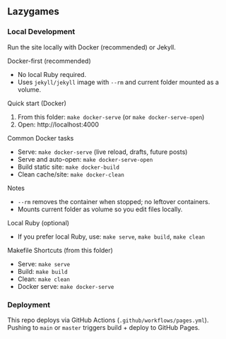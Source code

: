 ## Lazygames

### Local Development

Run the site locally with Docker (recommended) or Jekyll.

Docker-first (recommended)
- No local Ruby required.
- Uses `jekyll/jekyll` image with `--rm` and current folder mounted as a volume.

Quick start (Docker)
1) From this folder: `make docker-serve` (or `make docker-serve-open`)
2) Open: http://localhost:4000

Common Docker tasks
- Serve: `make docker-serve` (live reload, drafts, future posts)
- Serve and auto-open: `make docker-serve-open`
- Build static site: `make docker-build`
- Clean cache/site: `make docker-clean`

Notes
- `--rm` removes the container when stopped; no leftover containers.
- Mounts current folder as volume so you edit files locally.

Local Ruby (optional)
- If you prefer local Ruby, use: `make serve`, `make build`, `make clean`

Makefile Shortcuts (from this folder)
- Serve: `make serve`
- Build: `make build`
- Clean: `make clean`
- Docker serve: `make docker-serve`

### Deployment

This repo deploys via GitHub Actions (`.github/workflows/pages.yml`).
Pushing to `main` or `master` triggers build + deploy to GitHub Pages.
